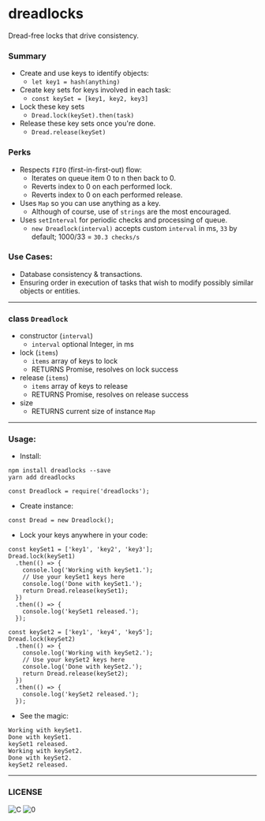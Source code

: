 # dreadlocks
Dread-free locks that drive consistency.

### Summary

* Create and use keys to identify objects:
  * `let key1 = hash(anything)`
* Create key sets for keys involved in each task:
  * `const keySet = [key1, key2, key3]`
* Lock these key sets
  * `Dread.lock(keySet).then(task)`
* Release these key sets once you're done.
  * `Dread.release(keySet)`

### Perks

* Respects `FIFO` (first-in-first-out) flow:
  * Iterates on queue item 0 to n then back to 0.
  * Reverts index to 0 on each performed lock.
  * Reverts index to 0 on each performed release.
* Uses `Map` so you can use anything as a key.
  * Although of course, use of `strings` are the most encouraged.
* Uses `setInterval` for periodic checks and processing of queue.
  * `new Dreadlock(interval)` accepts custom `interval` in ms, `33` by default; 1000/33 = `30.3 checks/s`

### Use Cases:

* Database consistency & transactions.
* Ensuring order in execution of tasks that wish to modify possibly similar objects or entities.

---

### class `Dreadlock`
* constructor (`interval`)
  * `interval` optional Integer, in ms
* lock (`items`)
  * `items` array of keys to lock
  * RETURNS Promise, resolves on lock success
* release (`items`)
  * `items` array of keys to release
  * RETURNS Promise, resolves on release success
* size
  * RETURNS current size of instance `Map`
---

### Usage:

* Install:
```
npm install dreadlocks --save
yarn add dreadlocks
```
```
const Dreadlock = require('dreadlocks');
```

* Create instance:
```
const Dread = new Dreadlock();
```

* Lock your keys anywhere in your code:
```
const keySet1 = ['key1', 'key2', 'key3'];
Dread.lock(keySet1)
  .then(() => {
    console.log('Working with keySet1.');
    // Use your keySet1 keys here
    console.log('Done with keySet1.');
    return Dread.release(keySet1);
  })
  .then(() => {
    console.log('keySet1 released.');
  });
```
```
const keySet2 = ['key1', 'key4', 'key5'];
Dread.lock(keySet2)
  .then(() => {
    console.log('Working with keySet2.');
    // Use your keySet2 keys here
    console.log('Done with keySet2.');
    return Dread.release(keySet2);
  })
  .then(() => {
    console.log('keySet2 released.');
  });
```
* See the magic:
```
Working with keySet1.
Done with keySet1.
keySet1 released.
Working with keySet2.
Done with keySet2.
keySet2 released.
```

---

### LICENSE

![C](https://upload.wikimedia.org/wikipedia/commons/8/84/Public_Domain_Mark_button.svg) ![0](https://upload.wikimedia.org/wikipedia/commons/6/69/CC0_button.svg)
